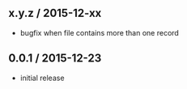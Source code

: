 x.y.z / 2015-12-xx
------------------
- bugfix when file contains more than one record

0.0.1 / 2015-12-23
------------------
- initial release
